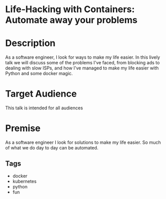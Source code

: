 # Life-Hacking with Containers: Automate away your problems

# Description
As a software engineer, I look for ways to make my life easier. In this lively talk we will discuss some of the problems I've faced, from blocking ads to dealing with slow ISPs, and how I've managed to make my life easier with Python and some docker magic.

# Target Audience
This talk is intended for all audiences

# Premise
As a software engineer I look for solutions to make my life easier.  So much of what we do day to day can be automated.

## Tags
  * docker
  * kubernetes
  * python
  * fun

